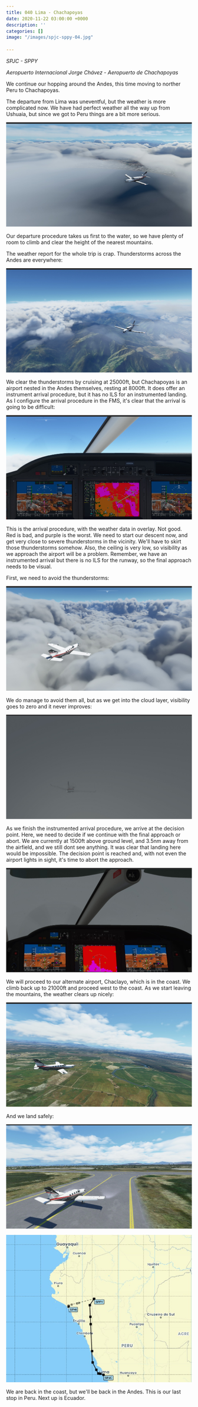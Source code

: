 ```yaml
---
title: 040 Lima - Chachapoyas
date: 2020-11-22 03:00:00 +0000
description: ''
categories: []
image: "/images/spjc-sppy-04.jpg"

---
```

_SPJC - SPPY_

_Aeropuerto Internacional Jorge Chávez - Aeropuerto de Chachapoyas_

We continue our hopping around the Andes, this time moving to norther Peru to Chachapoyas.

The departure from Lima was uneventful, but the weather is more complicated now. We have had perfect weather all the way up from Ushuaia, but since we got to Peru things are a bit more serious.

![](/images/spjc-sppy-01.jpg)

Our departure procedure takes us first to the water, so we have plenty of room to climb and clear the height of the nearest mountains.

The weather report for the whole trip is crap. Thunderstorms across the Andes are everywhere:

![](/images/spjc-sppy-02.jpg)

We clear the thunderstorms by cruising at 25000ft, but Chachapoyas is an airport nested in the Andes themselves, resting at 8000ft. It does offer an instrument arrival procedure, but it has no ILS for an instrumented landing. As I configure the arrival procedure in the FMS, it's clear that the arrival is going to be difficult:

![](/images/spjc-sppy-05.jpg)

This is the arrival procedure, with the weather data in overlay. Not good. Red is bad, and purple is the worst. We need to start our descent now, and get very close to severe thunderstorms in the vicinity. We'll have to skirt those thunderstorms somehow. Also, the ceiling is very low, so visibility as we approach the airport will be a problem. Remember, we have an instrumented arrival but there is no ILS for the runway, so the final approach needs to be visual.

First, we need to avoid the thunderstorms:

![](/images/spjc-sppy-06.jpg)

We do manage to avoid them all, but as we get into the cloud layer, visibility goes to zero and it never improves:

![](/images/spjc-sppy-08.jpg)

As we finish the instrumented arrival procedure, we arrive at the decision point. Here, we need to decide if we continue with the final approach or abort. We are currently at 1500ft above ground level, and 3.5nm away from the airfield, and we still dont see anything. It was clear that landing here would be impossible. The decision point is reached and, with not even the airport lights in sight, it's time to abort the approach. 

![](/images/spjc-sppy-09.jpg)

We will proceed to our alternate airport, Chaclayo, which is in the coast. We climb back up to 21000ft and proceed west to the coast. As we start leaving the mountains, the weather clears up nicely:

![](/images/spjc-sppy-11.jpg)

And we land safely:

![](/images/spjc-sppy-12.jpg)

![](/images/spjc-sppy.jpg)

We are back in the coast, but we'll be back in the Andes. This is our last stop in Peru. Next up is Ecuador.